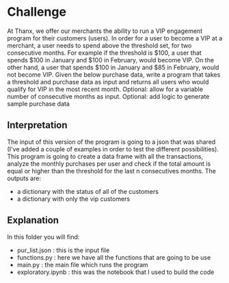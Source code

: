 # Challenge
At Thanx, we offer our merchants the ability to run a VIP engagement program
for their customers (users). In order for a user to become a VIP at a
merchant, a user needs to spend above the threshold set, for two consecutive
months.
For example if the threshold is $100, a user that spends $100 in January and
$100 in February, would become VIP. On the other hand, a user that spends
$100 in January and $85 in February, would not become VIP.
Given the below purchase data, write a program that takes a threshold and
purchase data as input and returns all users who would qualify for VIP in the
most recent month.
Optional: allow for a variable number of consecutive months as input.
Optional: add logic to generate sample purchase data
 
## Interpretation
The input of this version of the program is going to a json that was shared (I've added a couple of examples in order to test the different possibilities).
This program is going to create a data frame with all the transactions, analyze the monthly purchases per user and check if the total amount is equal or higher than the threshold for the last n consecutives months.
The outputs are:
* a dictionary with the status of all of the customers
* a dictionary with only the vip customers
 
## Explanation
In this folder you will find:
* pur_list.json : this is the input file
* functions.py : here we have all the functions that are going to be use
* main.py : the main file which runs the program
* exploratory.ipynb : this was the notebook that I used to build the code